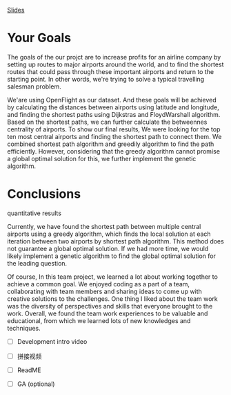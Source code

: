 [Slides](https://docs.google.com/presentation/d/1XBvCafC59vIjGUW1ZVymIJQLRguPc4by4jV0iXs8Fkw/edit?usp=sharing)





# Your Goals

The goals of the our projct are to increase profits for an airline company by setting up routes to major airports around the world, and to find the shortest routes that could pass through these important airports and return to the starting point. In other words, we're trying to solve a typical travelling salesman problem.

We'are using OpenFlight as our dataset. And these goals will be achieved by calculating the distances between airports using latitude and longitude, and finding the shortest paths using Dijkstras and FloydWarshall algorithm. Based on the shortest paths, we can further calculate the betweennes centrality of airports. To show our final results, We were looking for the top ten most central airports and finding the shortest path to connect them. We combined shortest path algorithm and greedily algorithm to find the path efficiently. However, considering that the greedy algorithm cannot promise a global optimal solution for this, we further implement the genetic algorithm.



# Conclusions

quantitative results



Currently, we have found the shortest path between multiple central airports using a greedy algorithm, which finds the local solution at each iteration between two airports by shortest path algorithm. This method does not guarantee a global optimal solution. If we had more time, we would likely implement a genetic algorithm to find the global optimal solution for the leading question.

Of course, In this team project, we learned a lot about working together to achieve a common goal. We enjoyed coding as a part of a team, collaborating with team members and sharing ideas to come up with creative solutions to the challenges. One thing I liked about the team work was the diversity of perspectives and skills that everyone brought to the work. Overall, we found the team work experiences to be valuable and educational, from which we learned lots of new knowledges and techniques.





- [ ] Development intro video
- [ ] 拼接视频

- [ ] ReadME
- [ ] GA (optional)
